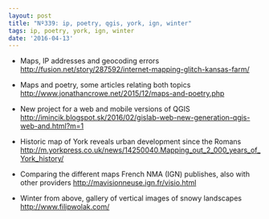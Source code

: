 ```yaml
---
layout: post
title: "Nº339: ip, poetry, qgis, york, ign, winter"
tags: ip, poetry, york, ign, winter
date: '2016-04-13'
---
```


* Maps, IP addresses and geocoding errors
  http://fusion.net/story/287592/internet-mapping-glitch-kansas-farm/

* Maps and poetry, some articles relating both topics
  http://www.jonathancrowe.net/2015/12/maps-and-poetry.php

* New project for a web and mobile versions of QGIS
  http://imincik.blogspot.sk/2016/02/gislab-web-new-generation-qgis-web-and.html?m=1

* Historic map of York reveals urban development since the Romans
  http://m.yorkpress.co.uk/news/14250040.Mapping_out_2_000_years_of_York_history/

* Comparing the different maps French NMA (IGN) publishes, also with other providers
  http://mavisionneuse.ign.fr/visio.html

* Winter from above, gallery of vertical images of snowy landscapes
  http://www.filipwolak.com/
